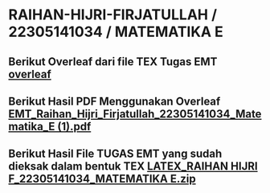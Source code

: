 # RAIHAN-HIJRI-FIRJATULLAH / 22305141034 / MATEMATIKA E
## Berikut Overleaf dari file TEX Tugas EMT [overleaf](https://www.overleaf.com/project/6568ad50fef7b11568e1675f)
## Berikut Hasil PDF Menggunakan Overleaf [EMT_Raihan_Hijri_Firjatullah_22305141034_Matematika_E (1).pdf](https://github.com/RaihanHijriFirjatullah/RAIHAN-HIJRI-FIRJATULLAH/files/13522248/EMT_Raihan_Hijri_Firjatullah_22305141034_Matematika_E.1.pdf)
## Berikut Hasil File TUGAS EMT yang sudah dieksak dalam bentuk TEX [LATEX_RAIHAN HIJRI F_22305141034_MATEMATIKA E.zip](https://github.com/RaihanHijriFirjatullah/RAIHAN-HIJRI-FIRJATULLAH/files/13522265/LATEX_RAIHAN.HIJRI.F_22305141034_MATEMATIKA.E.zip)
